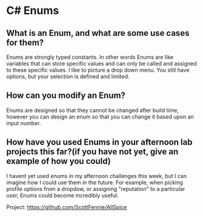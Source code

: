 # C# Enums

## What is an Enum, and what are some use cases for them?

Enums are strongly typed constants. In other words Enums are like variables that can store specific values and can only be called and assigned to these specific values. I like to picture a drop down menu. You still have options, but your selection is defined and limited.

## How can you modify an Enum?

Enums are designed so that they cannot be changed after build time, however  you can design an enum so that you can change it based upon an input number.

## How have you used Enums in your afternoon lab projects this far?(if you have not yet, give an example of how you could)

I havent yet used enums in my afternoon challenges this week, but I can imagine how I could use them in the future. For example, when picking profile options from a dropdow, or assigning "reputation" to a particular user, Enums could become incredibly useful.

Project: https://github.com/ScottFennie/AllSpice